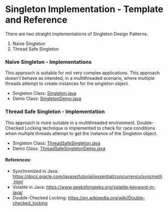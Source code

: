 # Singleton Implementation - Template and Reference

There are two straight implementations of Singleton Design Patterns.

1. Naive Singleton
2. Thread Safe Singleton

### Naive Singleton - Implementations

This approach is suitable for not very complex applications. This approach doesn't behave as intended, in a 
multithreaded scenario, where multiple threads attempt to create instances for the singleton object. 

- Singleton Class: [Singleton.java](./src/com/laxmena/Singleton.java)
- Demo Class: [SingletonDemo.java](./src/com/laxmena/SingletonDemo.java)

### Thread Safe Singleton - Implementation

This approach is more suitable in a multithreaded environment. Double-Checked Locking technique is implemented to check 
for race conditions when multiple threads attempt to get the instance of the Singleton object. 

- Singleton Class: [ThreadSafeSingleton.java](./src/com/laxmena/ThreadSafeSingleton.java)
- Demo Class: [ThreadSafeSingletonDemo.java](./src/com/laxmena/ThreadSafeSingletonDemo.java)

#### References:

- Synchronized in Java: https://docs.oracle.com/javase/tutorial/essential/concurrency/syncmeth.html
- Volatile in Java: https://www.geeksforgeeks.org/volatile-keyword-in-java/
- Double-Checked Locking: https://en.wikipedia.org/wiki/Double-checked_locking